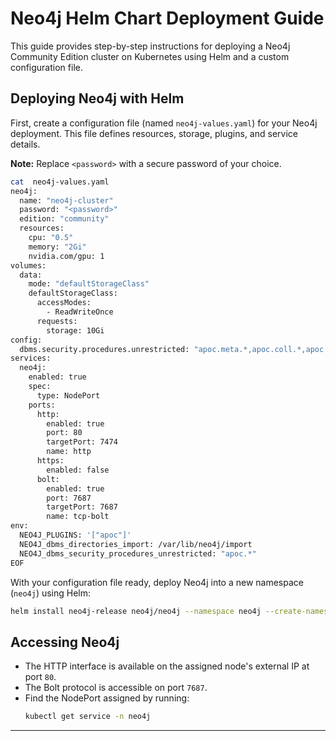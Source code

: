 # Neo4j Helm Chart Deployment Guide

This guide provides step-by-step instructions for deploying a Neo4j Community Edition cluster on Kubernetes using Helm and a custom configuration file.

## Deploying Neo4j with Helm

First, create a configuration file (named `neo4j-values.yaml`) for your Neo4j deployment. This file defines resources, storage, plugins, and service details.

**Note:** Replace `<password>` with a secure password of your choice.

```bash
cat  neo4j-values.yaml
neo4j:
  name: "neo4j-cluster"
  password: "<password>"
  edition: "community"
  resources:
    cpu: "0.5"
    memory: "2Gi"
    nvidia.com/gpu: 1
volumes:
  data:
    mode: "defaultStorageClass"
    defaultStorageClass:
      accessModes:
        - ReadWriteOnce
      requests:
        storage: 10Gi
config:
  dbms.security.procedures.unrestricted: "apoc.meta.*,apoc.coll.*,apoc.load.*"
services:
  neo4j:
    enabled: true
    spec:
      type: NodePort
    ports:
      http:
        enabled: true
        port: 80
        targetPort: 7474
        name: http
      https:
        enabled: false
      bolt:
        enabled: true
        port: 7687
        targetPort: 7687
        name: tcp-bolt
env:
  NEO4J_PLUGINS: '["apoc"]'
  NEO4J_dbms_directories_import: /var/lib/neo4j/import
  NEO4J_dbms_security_procedures_unrestricted: "apoc.*"
EOF
```

With your configuration file ready, deploy Neo4j into a new namespace (`neo4j`) using Helm:

```bash
helm install neo4j-release neo4j/neo4j --namespace neo4j --create-namespace -f neo4j-values.yaml
```

## Accessing Neo4j

- The HTTP interface is available on the assigned node's external IP at port `80`.
- The Bolt protocol is accessible on port `7687`.
- Find the NodePort assigned by running:
  ```bash
  kubectl get service -n neo4j
  ```

---
